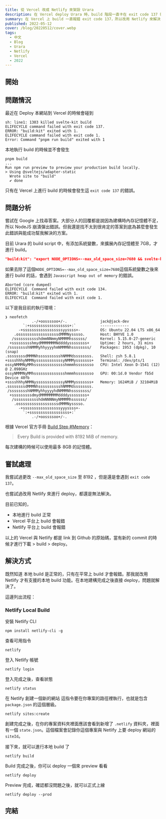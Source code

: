 ```yaml
---
title: 從 Vercel 改成 Netlify 來架設 Urara
description: 在 Vercel deploy Urara 時，build 階段一直卡在 exit code 137 報錯，嘗試修改 max_old_space_size 擴充內存，但無效。 最後改用 Netlify 本地 build 直接 deploy 解決問題。
summary: 在 Vercel 上 build 一直報錯 exit code 137，所以改用 Netlify 來解決問題
published: 2022-05-12
cover: /blog/20220512/cover.webp
tags:
  - 中文
  - Blog
  - Urara
  - Netlify
  - Vercel
  - 2022
---
```


<script lang="ts">
</script>

## 開始

## 問題情況

最近在 Deploy 本網站到 Vercel 的時候會碰到

```shell {2,4}
sh: line1: 1303 killed svelte-kit build
ELIFECYCLE command failed with exit code 137.
ERROR: "build:kit" exited with 1.
ELIFECYCLE command failed with exit code 1.
Error: Command "pnpm run build" exited with 1
```

本地執行 build 的時候並不會發生

```shell
pnpm build
...
Run npm run preview to preview your production build locally.
> Using @sveltejs/adapter-static
  Wrote site to "build"
  ✔ done
```

只有在 Vercel 上進行 build 的時候會發生這 `exit code 137` 的錯誤。

## 問題分析

嘗試在 Google 上找尋答案。大部分人的回覆都是說因為建構時內存記憶體不足，所以 NodeJS 崩潰彈出錯誤。但我還是找不太到很肯定的答案到底為甚麼會發生此錯誤與能成功幫我解決的方案。

目前 Urara 的 build script 中，有添加系統變數，來擴展內存記憶體至 7GB，才進行 build。

```json title="package.json"
"build:kit": "export NODE_OPTIONS=--max_old_space_size=7680 && svelte-kit build"
```

如果去除了這個`NODE_OPTIONS=--max_old_space_size=7680`這個系統變數之後來進行 build 的話，會遇到 `Javascript heap out of memory` 的錯誤。

```shell {1,3}
Aborted (core dumped)
ELIFECYCLE  Command failed with exit code 134.
ERROR: "build:kit" exited with 1.
ELIFECYCLE  Command failed with exit code 1.
```

以下是我目前的執行環境：

```shell
❯ neofetch
            .-/+oossssoo+/-.               jack@jack-dev
        `:+ssssssssssssssssss+:`           -------------
      -+ssssssssssssssssssyyssss+-         OS: Ubuntu 22.04 LTS x86_64
    .ossssssssssssssssssdMMMNysssso.       Host: BHYVE 1.0
   /ssssssssssshdmmNNmmyNMMMMhssssss/      Kernel: 5.15.0-27-generic
  +ssssssssshmydMMMMMMMNddddyssssssss+     Uptime: 2 hours, 31 mins
 /sssssssshNMMMyhhyyyyhmNMMMNhssssssss/    Packages: 1953 (dpkg), 10 (snap)
.ssssssssdMMMNhsssssssssshNMMMdssssssss.   Shell: zsh 5.8.1
+sssshhhyNMMNyssssssssssssyNMMMysssssss+   Terminal: /dev/pts/1
ossyNMMMNyMMhsssssssssssssshmmmhssssssso   CPU: Intel Xeon D-1541 (12) @ 2.098GHz
ossyNMMMNyMMhsssssssssssssshmmmhssssssso   GPU: 00:1d.0 Vendor fb5d Device 40fb
+sssshhhyNMMNyssssssssssssyNMMMysssssss+   Memory: 1624MiB / 32104MiB
.ssssssssdMMMNhsssssssssshNMMMdssssssss.
 /sssssssshNMMMyhhyyyyhdNMMMNhssssssss/
  +sssssssssdmydMMMMMMMMddddyssssssss+
   /ssssssssssshdmNNNNmyNMMMMhssssss/
    .ossssssssssssssssssdMMMNysssso.
      -+sssssssssssssssssyyyssss+-
        `:+ssssssssssssssssss+:`
            .-/+oossssoo+/-.
```

根據 Vercel 官方手冊 [Build Step #Memory](https://vercel.com/docs/concepts/deployments/build-step#memory)：

> Every Build is provided with 8192 MiB of memory.

每次建構的時候可以使用最多 8GB 的記憶體。

## 嘗試處理

我嘗試過更改 `--max_old_space_size` 至 8192 ，但是還是會遇到 `exit code 137`。

也嘗試過改用 Netlify 來進行 deploy，都還是無法解決。

目前已知的，

- 本地進行 build 正常
- Vercel 平台上 build 會報錯
- Netlify 平台上 build 會報錯

以上的 Vercel 與 Netlify 都是 link 到 Github 的原始碼，當有新的 commit 的時候才進行下載 > build > deploy。

## 解決方式

既然知道 本地 build 是正常的，只有在平常上 build 才會報錯。那我就改用 Netlify 才有支援的本地 build 功能。在本地建構完成之後直接 deploy，問題就解決了。

這邊列出流程：

### Netlify Local Build

安裝 Netlify CLI

```shell
npm install netlify-cli -g
```

查看可用指令

```shell
netlify
```

登入 Netlify 帳號

```shell
netlify login
```

登入完成之後，查看狀態

```shell
netlify status
```

在 Netlify 創建一個新的網站
這指令要在你專案的路徑裡執行，也就是包含 `package.json` 的這個層級。

```shell
netlify sites:create
```

創建完成之後，在你的專案資料夾裡面應該會看到新增了 `.netlify` 資料夾，裡面有一個 `state.json`。這個檔案會記錄你這個專案與 Netlify 上要 deploy 網站的 `siteId`。

接下來，就可以進行本地 build 了

```shell
netlify build
```

Build 完成之後，你可以 deploy 一個來 preview 看看

```shell
netlify deploy
```

Preview 完成，確認都沒問題之後，就可以正式上線

```shell
netlify deploy --prod
```

## 完結
